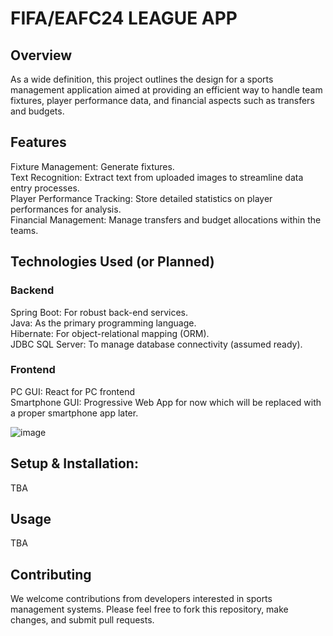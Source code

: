 # FIFA/EAFC24 LEAGUE APP

## Overview
As a wide definition, this project outlines the design for a sports management application aimed at providing an efficient way to handle team fixtures, player performance data, and financial aspects such as transfers and budgets.

## Features
Fixture Management: Generate fixtures.<br>
Text Recognition: Extract text from uploaded images to streamline data entry processes.<br>
Player Performance Tracking: Store detailed statistics on player performances for analysis.<br>
Financial Management: Manage transfers and budget allocations within the teams.<br>

## Technologies Used (or Planned)
### Backend
Spring Boot: For robust back-end services.<br>
Java: As the primary programming language.<br>
Hibernate: For object-relational mapping (ORM).<br>
JDBC SQL Server: To manage database connectivity (assumed ready).<br>
### Frontend
PC GUI: React for PC frontend<br>
Smartphone GUI: Progressive Web App for now which will be replaced with a proper smartphone app later.<be>

![image](https://github.com/DrEpico/FifaLeague/assets/76069708/f83d7bcf-a321-45d4-aaee-3e3c61c7c671)

## Setup & Installation: 
TBA

## Usage
TBA

## Contributing
We welcome contributions from developers interested in sports management systems. Please feel free to fork this repository, make changes, and submit pull requests.
